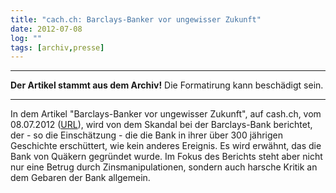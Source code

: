 ```yaml
---
title: "cach.ch: Barclays-Banker vor ungewisser Zukunft"
date: 2012-07-08
log: ""
tags: [archiv,presse]
---
```

<hr><b>Der Artikel stammt aus dem Archiv!</b> Die Formatirung kann beschädigt sein.<hr>
<p>In dem Artikel "Barclays-Banker vor ungewisser Zukunft", auf cash.ch, vom 08.07.2012 (<a href="http://www.cash.ch/news/alle/barclaysbanker_vor_ungewisser_zukunft-1190650-448">URL</a>), wird von dem Skandal bei der Barclays-Bank berichtet, der - so die Einschätzung - die die Bank in ihrer über 300 jährigen Geschichte erschüttert, wie kein anderes Ereignis. Es wird erwähnt, das die Bank von Quäkern gegründet wurde. Im Fokus des Berichts steht aber nicht nur eine Betrug durch Zinsmanipulationen, sondern auch harsche Kritik an dem Gebaren der Bank allgemein. </p> 
